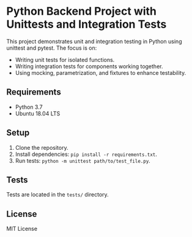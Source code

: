 # Python Backend Project with Unittests and Integration Tests

This project demonstrates unit and integration testing in Python using unittest and pytest. The focus is on:

- Writing unit tests for isolated functions.
- Writing integration tests for components working together.
- Using mocking, parametrization, and fixtures to enhance testability.

## Requirements

- Python 3.7
- Ubuntu 18.04 LTS

## Setup

1. Clone the repository.
2. Install dependencies: `pip install -r requirements.txt`.
3. Run tests: `python -m unittest path/to/test_file.py`.

## Tests

Tests are located in the `tests/` directory.

## License

MIT License

